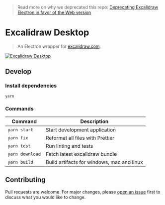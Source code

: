 > Read more on why we deprecated this repo: [Deprecating Excalidraw Electron in favor of the Web version](https://blog.excalidraw.com/deprecating-excalidraw-electron/)

# Excalidraw Desktop

> An Electron wrapper for [excalidraw.com](https://excalidraw.com).

[![Excalidraw Desktop](https://pbs.twimg.com/media/EPafpoLWoAAcFhc?format=jpg&name=large)](https://excalidraw.com/?id=5698913638023168)

## Develop

### Install dependencies

```
yarn
```

### Commands

| Command         | Description                                |
| --------------- | ------------------------------------------ |
| `yarn start`    | Start development application              |
| `yarn fix`      | Reformat all files with Prettier           |
| `yarn test`     | Run linting and tests                      |
| `yarn download` | Fetch latest excalidraw bundle             |
| `yarn build`    | Build artifacts for windows, mac and linux |

## Contributing

Pull requests are welcome. For major changes, please [open an issue](https://github.com/excalidraw/excalidraw-desktop/issues/new) first to discuss what you would like to change.
